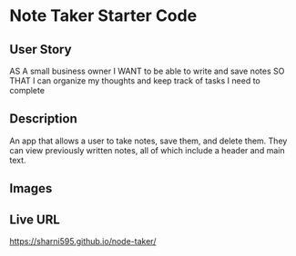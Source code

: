 # Note Taker Starter Code

## User Story
AS A small business owner
I WANT to be able to write and save notes
SO THAT I can organize my thoughts and keep track of tasks I need to complete

## Description
An app that allows a user to take notes, save them, and delete them. They can view previously written notes, all of which include a header and main text. 

## Images

## Live URL
https://sharni595.github.io/node-taker/

